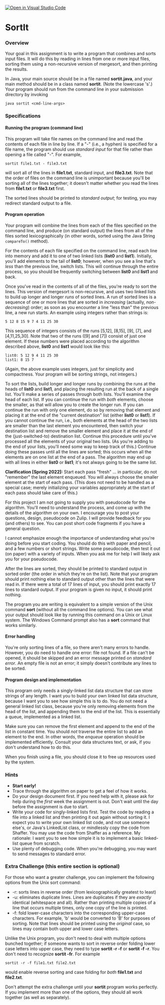 [![Open in Visual Studio Code](https://classroom.github.com/assets/open-in-vscode-c66648af7eb3fe8bc4f294546bfd86ef473780cde1dea487d3c4ff354943c9ae.svg)](https://classroom.github.com/online_ide?assignment_repo_id=9280585&assignment_repo_type=AssignmentRepo)
# SortIt

### Overview

Your goal in this assignment is to write a program that combines and sorts input files. It will do this by reading in lines from one or more input files, sorting them using a non-recursive version of mergesort, and then printing the results.

In Java, your main source should be in a file named **sortit.java**, and your main method should be in a class named **sortit**. (Note the lowercase 's'.) Your program should run from the command line in your submission directory by invoking
```
java sortit <cmd-line-args>
```

### Specifications


#### Running the program (command line)

This program will take file names on the command line and read the contents of each file in line by line. If a "-" (i.e., a hyphen) is specified for a file name, the program should use _standard input_ for that file rather than opening a file called "-". For example,
```
sortit file1.txt - file3.txt
```
will sort all of the lines in **file1.txt**, standard input, and **file3.txt**. Note that the order of files on the command line is unimportant because you'll be sorting all of the lines together; it doesn't matter whether you read the lines from **file1.txt** or **file3.txt** first.

The sorted lines should be printed to _standard output_; for testing, you may redirect standard output to a file.


#### Program operation

Your program will combine the lines from each of the files specified on the command line, and produce (on standard output) the lines from all of the files sorted lexicographically (in other words, sorted using the Java String `compareTo()` method).

For the contents of each file specified on the command line, read each line into memory and add it to one of two linked lists (**list0** and **list1**). Initially, you'll add elements to the tail of **list0**; however, when you see a line that's _less_ than the previous line, switch lists. This will continue through the entire process, so you should be frequently switching between **list0** and **list1** and back.

Once you've read in the contents of all of the files, you're ready to sort the lines. This version of mergesort is non-recursive, and uses two linked lists to build up longer and longer _runs_ of sorted lines. A run of sorted lines is a sequence of one or more lines that are sorted in _increasing_ (actually, _non-decreasing_) order; as soon as you encounter a line "less than" the previous line, a new run starts. An example using integers rather than strings is:
```
5 12 8 15 9 7 4 11 25 30
```
This sequence of integers consists of the runs [5,12], [8,15], [9], [7], and [4,11,25,30]. Note that two of the runs ([9] and [7]) consist of just one element. If these numbers were placed according to the algorithm described above, **list0** and **list1** would look like this:
```
list0: 5 12 9 4 11 25 30
list1: 8 15 7
```
(Again, the above example uses integers, just for simplicity and compactness. Your program will be sorting strings, not integers.)

To sort the lists, build longer and longer runs by combining the runs at the heads of **list0** and **list1**, and placing the resulting run at the back of a single list. You'll make a series of passes through both lists. You'll examine the head of each list. If you can continue the run with _both_ elements, choose the smaller, as that will allow you to create the longer run. If you can continue the run with only one element, do so by removing that element and placing it at the end of the "current destination" list (either **list0** or **list1**). If you cannot continue the run, i.e., both elements at the head of the two lists are smaller than the last element you encountered, then switch your destination list and remove the smaller element and place it at the end of the (just-switched-to) destination list. Continue this procedure until you've processed all the elements of your original two lists. (As you're adding to the end of your lists, you'll need some way to keep track of this.) Continue doing these passes until all the lines are sorted; this occurs when all the elements are on one list at the end of a pass. The algorithm may end up with all lines in either **list0** or **list1**; it's not always going to be the same list.

**Clarification [Spring 2022]:** Start each pass "fresh" … in particular, do not "remember" the last element enqueued. You will always choose the smaller element at the start of each pass. (This does not need to be handled as a special case; merely initializing your variables appropriately at the start of each pass should take care of this.)

For this project I am not going to supply you with pseudocode for the algorithm. You'll need to understand the process, and come up with the details of the algorithm on your own. I encourage you to post your questions, design, pseudocode on Zulip. I will provide feedback for you (and others) to see. You can post short code fragments if you have a general question.

I cannot emphasize enough the importance of understanding what you're doing before you start coding. You should do this with paper and pencil, and a few numbers or short strings. Write some pseudocode, then test it out (on paper) with a variety of inputs. When you ask me for help I will likely ask you for your pseudocode.

After the lines are sorted, they should be printed to standard output in sorted order (the order in which they're on the list). Note that your program should print nothing else to standard output other than the lines that were read in. If there were a total of 17 lines of input, you should print exactly 17 lines to standard output. If your program is given no input, it should print nothing.

The program you are writing is equivalent to a simple version of the Unix command **sort** (without all the command line options). You can see what your output should look like by running this command on a Unix or Linux system. The Windows Command prompt also has a **sort** command that works similarly.


#### Error handling

You're only sorting lines of a file, so there aren't many errors to handle. However, you do need to handle one error: file not found. If a file can't be opened, it should be skipped and an error message printed on _standard error_. An empty file is not an error; it simply doesn't contribute any lines to be sorted.


#### Program design and implementation

This program only needs a singly-linked list data structure that can store strings of any length. I want you to build your own linked list data structure, because I want you to see how simple this is to do. You do not need a general linked list class, because you're only removing elements from the head of the list, and appending them to the end of the list. This is essentially a queue, implemented as a linked list.

Make sure you can remove the first element and append to the end of the list in constant time. You should _not_ traverse the entire list to add an element to the end. In other words, the _enqueue_ operation should be implemented efficiently. Consult your data structures text, or ask, if you don't understand how to do this.

When you finish using a file, you should close it to free up resources used by the system.


### Hints



* **Start early!**
* Trace through the algorithm on paper to get a feel of how it works.
* Do your design document first. If you need help with it, please ask for help during the _first_ week the assignment is out. Don't wait until the day before the assignment is due to start.
* Write your code for singly-linked lists first. Test the code by reading a file into a linked list and then printing it out again without sorting it. I expect you to write your own linked list code, and not use someone else's, or Java's LinkedList class, or mindlessly copy the code from Shaffer. You may use the code from Shaffer as a reference. My rationale: I want you to see how simple it is to implement a basic linked-list queue from scratch.
* Use plenty of debugging code. When you're debugging, you may want to send messages to standard error.


### Extra Challenge (this entire section is optional)

For those who want a greater challenge, you can implement the following options from the Unix sort command:



* -r: sorts lines in reverse order (from lexicographically greatest to least)
* -u: eliminates duplicate lines. Lines are duplicates if they are _exactly_ identical (whitespace and all). Rather than printing multiple copies of a line that occurs multiple times, only one copy of the line is printed.
* -f: fold lower-case characters into the corresponding upper-case characters. For example, 'b' would be converted to 'B' for purposes of sorting. Note that lines should be printed using the _original_ case, so lines may contain both upper and lower case letters.

Unlike the Unix program, you don't need to deal with multiple options bunched together; if someone wants to sort in reverse order folding lower case letters into upper case, they need to type **sortit -r -f** or **sortit -f -r**. You don't need to recognize **sortit -fr**. For example
```
sortit -r -f file1.txt file2.txt
```
would enable reverse sorting and case folding for _both_ **file1.txt** and **file2.txt**.

Don't attempt the extra challenge until your **sortit** program works perfectly. If you implement more than one of the options, they should all work together (as well as separately).
